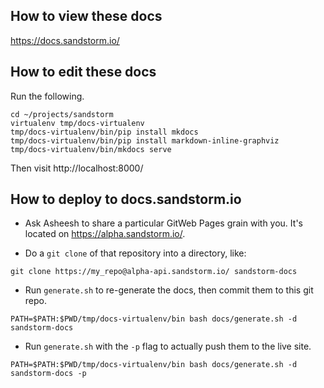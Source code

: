 ## How to view these docs

https://docs.sandstorm.io/

## How to edit these docs

Run the following.

```
cd ~/projects/sandstorm
virtualenv tmp/docs-virtualenv
tmp/docs-virtualenv/bin/pip install mkdocs
tmp/docs-virtualenv/bin/pip install markdown-inline-graphviz
tmp/docs-virtualenv/bin/mkdocs serve
```

Then visit http://localhost:8000/

## How to deploy to docs.sandstorm.io

- Ask Asheesh to share a particular GitWeb Pages grain with you. It's
  located on https://alpha.sandstorm.io/.

- Do a `git clone` of that repository into a directory, like:

```
git clone https://my_repo@alpha-api.sandstorm.io/ sandstorm-docs
```

- Run `generate.sh` to re-generate the docs, then commit them to this git repo.

```
PATH=$PATH:$PWD/tmp/docs-virtualenv/bin bash docs/generate.sh -d sandstorm-docs
```


- Run `generate.sh` with the `-p` flag to actually push them to the live site.

```
PATH=$PATH:$PWD/tmp/docs-virtualenv/bin bash docs/generate.sh -d sandstorm-docs -p
```
